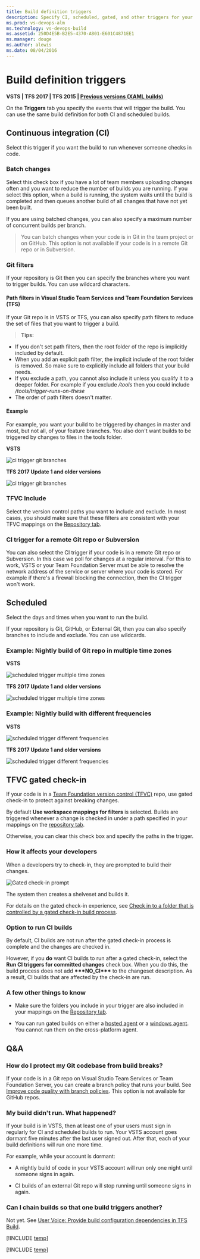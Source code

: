 ```yaml
---
title: Build definition triggers
description: Specify CI, scheduled, gated, and other triggers for your build on Visual Studio Team Services and Team Foundation Server (TFS)
ms.prod: vs-devops-alm
ms.technology: vs-devops-build
ms.assetid: 250D4E5B-B2E5-4370-A801-E601C4871EE1
ms.manager: douge
ms.author: alewis
ms.date: 08/04/2016
---
```


# Build definition triggers

**VSTS | TFS 2017 | TFS 2015 | [Previous versions (XAML builds)](https://msdn.microsoft.com/library/hh190718%28v=vs.120%29.aspx)**

<!--
<div style="padding:5px;border-bottom:1px solid #ccc;font-family:Segoe UI;font-size:13px;margin-bottom:15px">

![Definition edit panel header](_img/_shared/definition-edit-panel-header.png)<br/>

[Build](build.md)&nbsp;&nbsp;&nbsp;&nbsp;&nbsp; [Options](options.md)&nbsp;&nbsp;&nbsp;&nbsp;&nbsp; [Repository](repository.md)&nbsp;&nbsp;&nbsp;&nbsp;&nbsp; [Variables](variables.md)&nbsp;&nbsp;&nbsp;&nbsp;&nbsp; **[Triggers](#)**&nbsp;&nbsp;&nbsp;&nbsp;&nbsp; [General](general.md)&nbsp;&nbsp;&nbsp;&nbsp;&nbsp; [Retention](retention.md)&nbsp;&nbsp;&nbsp;&nbsp;&nbsp; [History](history.md)
</div>
-->

On the **Triggers** tab you specify the events that will trigger the build. You can use the same build definition for both CI and scheduled builds.

<a name="ci"></a>
## Continuous integration (CI)

Select this trigger if you want the build to run whenever someone checks in code.

### Batch changes

Select this check box if you have a lot of team members uploading changes often and you want to reduce the number of builds you are running. If you select this option, when a build is running, the system waits until the build is completed and then queues another build of all changes that have not yet been built.

If you are using batched changes, you can also specify a maximum number of concurrent builds per branch.

> You can batch changes when your code is in Git in the team project or on GitHub. This option is not available if your code is in a remote Git repo or in Subversion.

### Git filters

If your repository is Git then you can specify the branches where you want to trigger builds. You can use wildcard characters.

#### Path filters in Visual Studio Team Services and Team Foundation Services (TFS)

If your Git repo is in VSTS or TFS, you can also specify path filters to reduce the set of files that you want to trigger a build.

 > **Tips:**
 * If you don't set path filters, then the root folder of the repo is implicitly included by default.
 * When you add an explicit path filter, the implicit include of the root folder is removed. So make sure to explicitly include all folders that your build needs.
 * If you exclude a path, you cannot also include it unless you qualify it to a deeper folder. For example if you exclude _/tools_ then you could include _/tools/trigger-runs-on-these_
 * The order of path filters doesn't matter.

#### Example

For example, you want your build to be triggered by changes in master and most, but not all, of your feature branches. You also don't want builds to be triggered by changes to files in the tools folder.

**VSTS**

![ci trigger git branches](_img/triggers/ci-trigger-git-branches-neweditor.png)

**TFS 2017 Update 1 and older versions**

![ci trigger git branches](_img/triggers/ci-trigger-git-branches.png)

### TFVC Include

Select the version control paths you want to include and exclude. In most cases, you should make sure that these filters are consistent with your TFVC mappings on the [Repository tab](repository.md).


### CI trigger for a remote Git repo or Subversion

You can also select the CI trigger if your code is in a remote Git repo or Subversion. In this case we poll for changes at a regular interval. For this to work, VSTS or your Team Foundation Server must be able to resolve the network address of the service or server where your code is stored. For example if there's a firewall blocking the connection, then the CI trigger won't work. 


## Scheduled

Select the days and times when you want to run the build.

If your repository is Git, GitHub, or External Git, then you can also specify branches to include and exclude. You can use wildcards.


### Example: Nightly build of Git repo in multiple time zones

**VSTS**

![scheduled trigger multiple time zones](_img/triggers/scheduled-trigger-git-multiple-time-zones-neweditor.png)

**TFS 2017 Update 1 and older versions**

![scheduled trigger multiple time zones](_img/triggers/scheduled-trigger-git-multiple-time-zones.png)


### Example: Nightly build with different frequencies

**VSTS**

![scheduled trigger different frequencies](_img/triggers/scheduled-trigger-git-different-frequencies-neweditor.png)

**TFS 2017 Update 1 and older versions**

![scheduled trigger different frequencies](_img/triggers/scheduled-trigger-git-different-frequencies.png)

<h2 id="gated">TFVC gated check-in</h2>

If your code is in a [Team Foundation version control (TFVC)](../../tfvc/overview.md) repo, use gated check-in to protect against breaking changes.

By default **Use workspace mappings for filters** is selected. Builds are triggered whenever a change is checked in under a path specified in your mappings on the [repository tab](repository.md#tfvc).

Otherwise, you can clear this check box and specify the paths in the trigger.

### How it affects your developers

When a developers try to check-in, they are prompted to build their changes.

![Gated check-in prompt](../define/_img/triggers/tfvc-gated-check-in-prompt.png)

The system then creates a shelveset and builds it.

For details on the gated check-in experience, see [Check in to a folder that is controlled by a gated check-in build process](../../tfvc/check-folder-controlled-by-gated-check-build-process.md).


### Option to run CI builds

By default, CI builds are not run after the gated check-in process is complete and the changes are checked in.

However, if you **do** want CI builds to run after a gated check-in, select the **Run CI triggers for committed changes** check box. When you do this, the build process does not add **&#42;&#42;&#42;NO_CI&#42;&#42;&#42;** to the changeset description. As a result, CI builds that are affected by the check-in are run.


### A few other things to know

* Make sure the folders you include in your trigger are also included in your mappings on the [Repository tab](../define/repository.md).

* You can run gated builds on either a [hosted agent](../concepts/agents/hosted.md) or a [windows agent](../actions/agents/v2-windows.md). You cannot run them on the cross-platform agent.


## Q&A

<!-- BEGINSECTION class="md-qanda" -->


### How do I protect my Git codebase from build breaks?

If your code is in a Git repo on Visual Studio Team Services or Team Foundation Server, you can create a branch policy that runs your build. See [Improve code quality with branch policies](../../git/branch-policies.md). This option is not available for GitHub repos.

### My build didn't run. What happened?

If your build is in VSTS, then at least one of your users must sign in regularly for CI and scheduled builds to run. Your VSTS account goes dormant five minutes after the last user signed out. After that, each of your build definitions will run one more time. 

For example, while your account is dormant:

 * A nightly build of code in your VSTS account will run only one night until someone signs in again.

 * CI builds of an external Git repo will stop running until someone signs in again.

### Can I chain builds so that one build triggers another?

Not yet. See [User Voice: Provide build configuration dependencies in TFS Build](https://visualstudio.uservoice.com/forums/330519-team-services/suggestions/2165043-provide-build-configuration-dependencies-in-tfs-bu).

[!INCLUDE [temp](../_shared/qa-agents.md)]

[!INCLUDE [temp](../_shared/qa-versions.md)]

<!-- ENDSECTION -->

